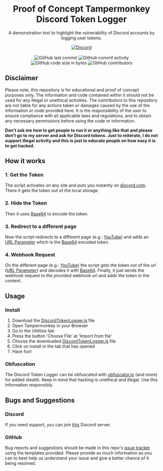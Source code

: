 <h1 align="center">Proof of Concept Tampermonkey Discord Token Logger</h1>

<p align="center">A demonstration tool to highlight the vulnerability of Discord accounts by logging user tokens.</p>

<div align="center">
    <a href="https://lyzev.github.io/discord/"><img src="https://img.shields.io/discord/610120595765723137?logo=discord" alt="Discord"/></a>
    <br><br>
    <img src="https://img.shields.io/github/last-commit/Lyzev/DiscordTokenLogger" alt="GitHub last commit"/>
    <img src="https://img.shields.io/github/commit-activity/w/Lyzev/DiscordTokenLogger" alt="GitHub commit activity"/>
    <br>
    <img src="https://img.shields.io/github/languages/code-size/Lyzev/DiscordTokenLogger" alt="GitHub code size in bytes"/>
    <img src="https://img.shields.io/github/contributors/Lyzev/DiscordTokenLogger" alt="GitHub contributors"/>
</div>

## Disclaimer
Please note, this repository is for educational and proof of concept purposes only. The information and code contained within it should not be used for any illegal or unethical activities. The contributors to this repository are not liable for any actions taken or damages caused by the use of the information or code provided here. It is the responsibility of the user to ensure compliance with all applicable laws and regulations, and to obtain any necessary permissions before using the code or information.

**Don't ask me how to get people to run it or anything like that and please don't go to my server and ask for Discord tokens. Just to reiterate, I do not support illegal activity and this is just to educate people on how easy it is to get hacked.**

## How it works

### 1. Get the Token
The script activates on any site and puts you instantly on [discord.com](https://discord.com/channels/@me). There it gets the token out of the local storage.

### 2. Hide the Token
Then it uses [Base64](https://de.wikipedia.org/wiki/Base64) to encode the token.

### 3. Redirect to a different page
Now the script redirects to a different page (e.g.: [YouTube](https://youtube.com)) and adds an [URL Parameter](https://de.wikipedia.org/wiki/Query-String) which is the [Base64](https://de.wikipedia.org/wiki/Base64) encoded token.

### 4. Webhook Request
On the different page (e.g.: [YouTube](https://youtube.com)) the script gets the token out of the url ([URL Parameter](https://de.wikipedia.org/wiki/Query-String)) and decodes it with [Base64](https://de.wikipedia.org/wiki/Base64). Finally, it just sends the webhook request to the provided webhook url and adds the token in the content.

## Usage

### Install
1. Download the [DiscordTokenLogger.js](https://github.com/Lyzev/DiscordTokenLogger/releases/latest) file
2. Open Tampermonkey in your Browser
3. Go to the Utilities tab
4. Press the button 'Choose File' at 'Import from file'
5. Choose the downloaded [DiscordTokenLogger.js](https://github.com/Lyzev/DiscordTokenLogger/releases/latest) file
6. Click on install in the tab that has opened
7. Have fun!

### Obfuscation
The Discord Token Logger can be obfuscated with [obfuscator.io](https://obfuscator.io/) (and more) for added stealth. Keep in mind that hacking is unethical and illegal. Use this information responsibly.

## Bugs and Suggestions

### Discord
If you need support, you can join [this](https://lyzev.github.io/discord/) Discord server.

### GitHub
Bug reports and suggestions should be made in this repo's [issue tracker](https://github.com/Lyzev/DiscordTokenLogger/issues) using the templates provided. Please provide as much information as you can to best help us understand your issue and give a better chance of it being resolved.
